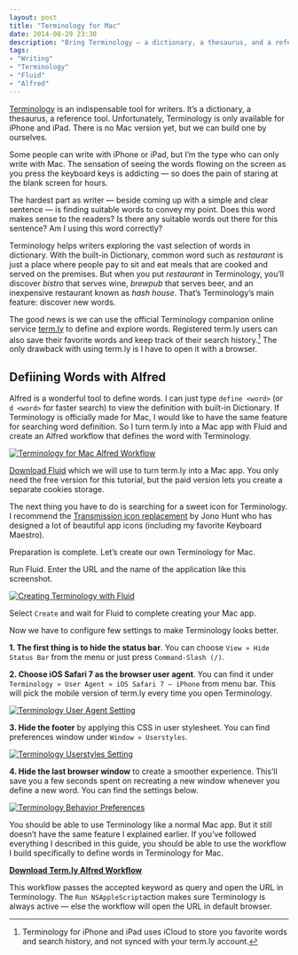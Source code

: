 ```yaml
---
layout: post
title: "Terminology for Mac"
date: 2014-08-29 23:30
description: "Bring Terminology — a dictionary, a thesaurus, and a reference tool — to your Mac with the combination of Fluid and Alfred."
tags:
- "Writing"
- "Terminology"
- "Fluid"
- "Alfred"
---
```


[Terminology](http://agiletortoise.com/terminology "Terminology - Agile Tortoise") is an indispensable tool for writers. It’s a dictionary, a thesaurus, a reference tool. Unfortunately, Terminology is only available for iPhone and iPad. There is no Mac version yet, but we can build one by ourselves.

<!-- more -->

Some people can write with iPhone or iPad, but I’m the type who can only write with Mac. The sensation of seeing the words flowing on the screen as you press the keyboard keys is addicting — so does the pain of staring at the blank screen for hours. 

The hardest part as writer — beside coming up with a simple and clear sentence — is finding suitable words to convey my point. Does this word makes sense to the readers? Is there any suitable words out there for this sentence? Am I using this word correctly?

Terminology helps writers exploring the vast selection of words in dictionary. With the built-in Dictionary, common word such as *restaurant* is just a place where people pay to sit and eat meals that are cooked and served on the premises. But when you put *restaurant* in Terminology, you’ll discover *bistro* that serves wine, *brewpub* that serves beer,  and an inexpensive restaurant known as *hash house*. That’s Terminology’s main feature: discover new words.

The good news is we can use the official Terminology companion online service [term.ly](http://term.ly/ "Dictionary, Thesaurus - term.ly") to define and explore words. Registered term.ly users can also save their favorite words and keep track of their search history.[^1] The only drawback with using term.ly is I have to open it with a browser.

## Defiining Words with Alfred
Alfred is a wonderful tool to define words. I can just type `define <word>` (or `d <word>` for faster search) to view the definition with built-in Dictionary. If Terminology is officially made for Mac, I would like to have the same feature for searching word definition. So I turn term.ly into a Mac app with Fluid and create an Alfred workflow that defines the word with Terminology.

[ ![Terminology for Mac Alfred Workflow][225017] ](http://images.sayzlim.net/2014/08/terminology_alfred.gif "Terminology for Mac Alfred Workflow")

[225017]: http://images.sayzlim.net/2014/08/terminology_alfred.gif "Terminology for Mac Alfred Workflow"

[Download Fluid](http://fluidapp.com/ "Fluid - Turn Your Favorite Web Apps into Real Mac Apps.") which we will use to turn term.ly into a Mac app. You only need the free version for this tutorial, but the paid version lets you create a separate cookies storage. 

The next thing you have to do is searching for a sweet icon for Terminology. I recommend the [Transmission icon replacement](http://iconaholic.com/2011/downloads.html#transmission "Iconaholic.com 2011 - Downloads") by Jono Hunt who has designed a lot of beautiful app icons (including my favorite Keyboard Maestro). 

Preparation is complete. Let’s create our own Terminology for Mac.

Run Fluid. Enter the URL and the name of the application like this screenshot.

[ ![Creating Terminology with Fluid][231130] ](http://images.sayzlim.net/2014/08/terminology_fluid.jpg "Creating Terminology with Fluid")

[231130]: http://images.sayzlim.net/2014/08/terminology_fluid.jpg "Creating Terminology with Fluid"

Select `Create` and wait for Fluid to complete creating your Mac app.

Now we have to configure few settings to make Terminology looks better.

**1. The first thing is to hide the status bar**. You can choose `View » Hide Status Bar` from the menu or just press `Command-Slash (/)`.

**2. Choose iOS Safari 7 as the browser user agent**. You can find it under  `Terminology » User Agent » iOS Safari 7 — iPhone` from menu bar. This will pick the mobile version of term.ly every time you open Terminology.

[ ![Terminology User Agent Setting][225056] ](http://images.sayzlim.net/2014/08/terminology_useragent.jpg "Terminology User Agent Setting")

[225056]: http://images.sayzlim.net/2014/08/terminology_useragent.jpg "Terminology User Agent Setting"

**3.  Hide the footer** by applying this CSS in user stylesheet. You can find preferences window under `Window » Userstyles`.

[ ![Terminology Userstyles Setting][225109] ](http://images.sayzlim.net/2014/08/terminology_userstyles.jpg "Terminology Userstyles Setting")

[225109]: http://images.sayzlim.net/2014/08/terminology_userstyles.jpg "Terminology Userstyles Setting"

**4. Hide the last browser window** to create a smoother experience. This’ll save you a few seconds spent on recreating a new window whenever you define a new word. You can find the settings below.

[ ![Terminology Behavior Preferences][225128] ](http://images.sayzlim.net/2014/08/terminology_preferences.jpg "Terminology Behavior Preferences")

[225128]: http://images.sayzlim.net/2014/08/terminology_preferences.jpg "Terminology Behavior Preferences"

You should be able to use Terminology like a normal Mac app. But it still doesn’t have the same feature I explained earlier. If you’ve followed everything I described in this guide, you should be able to use the workflow I build specifically to define words in Terminology for Mac.

[**Download Term.ly Alfred Workflow**](http://s3.sayzlim.net/f/term.ly.alfredworkflow.zip "Term.ly Alfred Worfklow")

This workflow passes the accepted keyword as query and open the URL in Terminology. The `Run NSAppleScript`action makes sure Terminology is always active — else the workflow will open the URL in default browser.

[^1]: Terminology for iPhone and iPad uses iCloud to store you favorite words and search history, and not synced with your term.ly account.